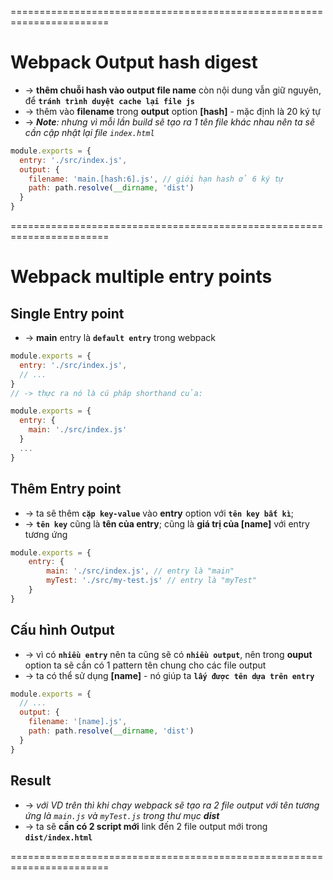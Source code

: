 =======================================================================
# Webpack Output hash digest
* -> **thêm chuỗi hash vào output file name** còn nội dung vẫn giữ nguyên, để **`tránh trình duyệt cache lại file js`**
* -> thêm vào **filename** trong **output** option **[hash]** - mặc định là 20 ký tự
* -> _**Note**: nhưng vì mỗi lần build sẽ tạo ra 1 tên file khác nhau nên ta sẽ cần cập nhật lại file `index.html`_

```js - webpack.config.js
module.exports = {
  entry: './src/index.js',
  output: {
    filename: 'main.[hash:6].js', // giới hạn hash ở 6 ký tự
    path: path.resolve(__dirname, 'dist')
  }
}
```

=======================================================================
# Webpack multiple entry points

## Single Entry point
* -> **main** entry là **`default entry`** trong webpack

```js - trong "webpack.config.js"
module.exports = {
  entry: './src/index.js',
  // ...
}
// -> thực ra nó là cú pháp shorthand của:

module.exports = {
  entry: {
    main: './src/index.js'
  }
  ...
}
```

## Thêm Entry point
* -> ta sẽ thêm **`cặp key-value`** vào **entry** option với **`tên key bất kì`**; 
* -> **`tên key`** cũng là **tên của entry**; cũng là **giá trị của [name]** với entry tương ứng
```js
module.exports = {
    entry: {
        main: './src/index.js', // entry là "main"
        myTest: './src/my-test.js' // entry là "myTest"
    }
}
```

## Cấu hình Output
* -> vì có **`nhiều entry`** nên ta cũng sẽ có **`nhiều output`**, nên trong **ouput** option ta sẽ cần có 1 pattern tên chung cho các file output
* -> ta có thể sử dụng **[name]** - nó giúp ta **`lấy được tên dựa trên entry`**

```js - webpack.config.js
module.exports = {
  // ...
  output: {
    filename: '[name].js',
    path: path.resolve(__dirname, 'dist')
  }
}
```

## Result
* -> _với VD trên thì khi chạy webpack sẽ tạo ra 2 file output với tên tương ứng là `main.js` và `myTest.js` trong thư mục **dist**_
* -> ta sẽ **cần có 2 script mới** link đến 2 file output mới trong **`dist/index.html`**

=======================================================================
